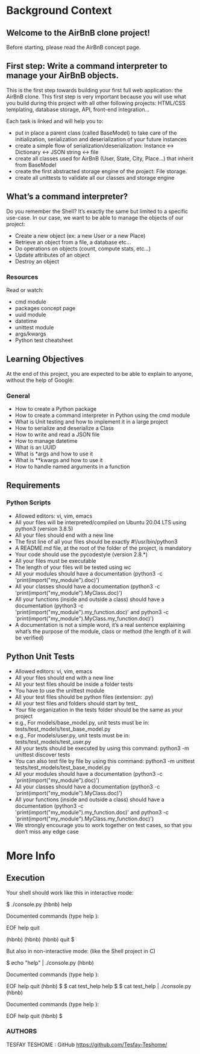# Background Context
## Welcome to the AirBnB clone project!
Before starting, please read the AirBnB concept page.

## First step: Write a command interpreter to manage your AirBnB objects.
This is the first step towards building your first full web application: the AirBnB clone. This first step is very important because you will use what you build during this project with all other following projects: HTML/CSS templating, database storage, API, front-end integration…

Each task is linked and will help you to:

* put in place a parent class (called BaseModel) to take care of the initialization, serialization and deserialization of your future instances
* create a simple flow of serialization/deserialization: Instance <-> Dictionary <-> JSON string <-> file
* create all classes used for AirBnB (User, State, City, Place…) that inherit from BaseModel
* create the first abstracted storage engine of the project: File storage.
* create all unittests to validate all our classes and storage engine

## What’s a command interpreter?
Do you remember the Shell? It’s exactly the same but limited to a specific use-case. In our case, we want to be able to manage the objects of our project:

* Create a new object (ex: a new User or a new Place)
* Retrieve an object from a file, a database etc…
* Do operations on objects (count, compute stats, etc…)
* Update attributes of an object
* Destroy an object
### Resources
Read or watch:

* cmd module
* packages concept page
* uuid module
* datetime
* unittest module
* args/kwargs
* Python test cheatsheet
## Learning Objectives
At the end of this project, you are expected to be able to explain to anyone, without the help of Google:

### General
* How to create a Python package
* How to create a command interpreter in Python using the cmd module
* What is Unit testing and how to implement it in a large project
* How to serialize and deserialize a Class
* How to write and read a JSON file
* How to manage datetime
* What is an UUID
* What is *args and how to use it
* What is **kwargs and how to use it
* How to handle named arguments in a function
## Requirements
### Python Scripts
* Allowed editors: vi, vim, emacs
* All your files will be interpreted/compiled on Ubuntu 20.04 LTS using python3 (version 3.8.5)
* All your files should end with a new line
* The first line of all your files should be exactly #!/usr/bin/python3
* A README.md file, at the root of the folder of the project, is mandatory
* Your code should use the pycodestyle (version 2.8.*)
* All your files must be executable
* The length of your files will be tested using wc
* All your modules should have a documentation (python3 -c 'print(import("my_module").doc)')
* All your classes should have a documentation (python3 -c 'print(import("my_module").MyClass.doc)')
* All your functions (inside and outside a class) should have a documentation (python3 -c 'print(import("my_module").my_function.doc)' and python3 -c 'print(import("my_module").MyClass.my_function.doc)')
* A documentation is not a simple word, it’s a real sentence explaining what’s the purpose of the module, class or method (the length of it will be verified)

## Python Unit Tests
* Allowed editors: vi, vim, emacs
* All your files should end with a new line
* All your test files should be inside a folder tests
* You have to use the unittest module
* All your test files should be python files (extension: .py)
* All your test files and folders should start by test_
* Your file organization in the tests folder should be the same as your project
* e.g., For models/base_model.py, unit tests must be in: tests/test_models/test_base_model.py
* e.g., For models/user.py, unit tests must be in: tests/test_models/test_user.py
* All your tests should be executed by using this command: python3 -m unittest discover tests
* You can also test file by file by using this command: python3 -m unittest tests/test_models/test_base_model.py
* All your modules should have a documentation (python3 -c 'print(import("my_module").doc)')
* All your classes should have a documentation (python3 -c 'print(import("my_module").MyClass.doc)')
* All your functions (inside and outside a class) should have a documentation (python3 -c 'print(import("my_module").my_function.doc)' and python3 -c 'print(import("my_module").MyClass.my_function.doc)')
* We strongly encourage you to work together on test cases, so that you don’t miss any edge case
# More Info
## Execution
Your shell should work like this in interactive mode:

$ ./console.py (hbnb) help

Documented commands (type help ):

EOF help quit

(hbnb) (hbnb) (hbnb) quit $

But also in non-interactive mode: (like the Shell project in C)

$ echo "help" | ./console.py (hbnb)

Documented commands (type help ):

EOF help quit (hbnb) $ $ cat test_help help $ $ cat test_help | ./console.py (hbnb)

Documented commands (type help ):

EOF help quit (hbnb) $

### AUTHORS
TESFAY TESHOME : GitHub https://github.com/Tesfay-Teshome/
